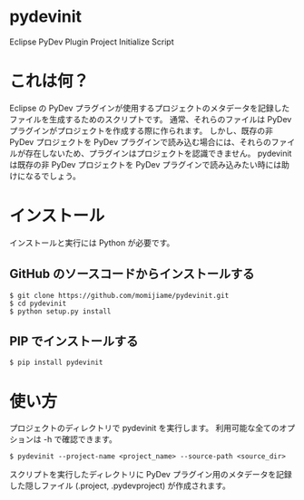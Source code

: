 pydevinit
=========

Eclipse PyDev Plugin Project Initialize Script

# これは何？

Eclipse の PyDev プラグインが使用するプロジェクトのメタデータを記録したファイルを生成するためのスクリプトです。
通常、それらのファイルは PyDev プラグインがプロジェクトを作成する際に作られます。
しかし、既存の非 PyDev プロジェクトを PyDev プラグインで読み込む場合には、それらのファイルが存在しないため、プラグインはプロジェクトを認識できません。
pydevinit は既存の非 PyDev プロジェクトを PyDev プラグインで読み込みたい時には助けになるでしょう。

# インストール

インストールと実行には Python が必要です。

## GitHub のソースコードからインストールする

```
$ git clone https://github.com/momijiame/pydevinit.git
$ cd pydevinit
$ python setup.py install
```

## PIP でインストールする

```
$ pip install pydevinit
```

# 使い方

プロジェクトのディレクトリで pydevinit を実行します。
利用可能な全てのオプションは -h で確認できます。

```
$ pydevinit --project-name <project_name> --source-path <source_dir>
```

スクリプトを実行したディレクトリに PyDev プラグイン用のメタデータを記録した隠しファイル (.project, .pydevproject) が作成されます。

